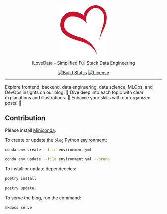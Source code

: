 <p align="center">
  <a href="https://ilovedatajjia.github.io/blog/" target="_blank">
      <img alt="iLoveData" src="docs/assets/logo.png" width="150" style="max-width: 100%;">
  </a>
</p>

<p align="center">
  iLoveData - Simplified Full Stack Data Engineering
</p>

<p align="center">
    <a href="https://github.com/iLoveDataJjia/blog/actions"><img src="https://img.shields.io/github/actions/workflow/status/ilovedatajjia/blog/ci.yml?branch=main" alt="Build Status"></a>
    <a href="https://github.com/iLoveDataJjia/blog/blob/main/LICENSE"><img src="https://img.shields.io/github/license/ilovedatajjia/blog" alt="License"></a>
</p>

---

Explore frontend, backend, data engineering, data science, MLOps, and DevOps insights on our blog. 🚀 Dive deep into each topic with clear explanations and illustrations. 🎨 Enhance your skills with our organized posts! 🌟

## Contribution

Please install [Miniconda](https://docs.conda.io/projects/miniconda/en/latest/index.html).

To create or update the `blog` Python environment:

```bash
conda env create --file environment.yml
```

```bash
conda env update --file environment.yml --prune
```

To install or update dependencies:

```bash
poetry install
```

```bash
poetry update
```

To serve the blog, run the command:

```bash
mkdocs serve
```
